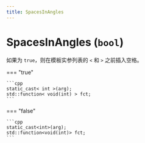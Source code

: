 ```yaml
---
title: SpacesInAngles
---
```


# SpacesInAngles (`bool`)

如果为 `true`，则在模板实参列表的 `<` 和 `>` 之前插入空格。

=== "true"

    ```cpp
    static_cast< int >(arg);
    std::function< void(int) > fct;
    ```

=== "false"

    ```cpp
    static_cast<int>(arg);
    std::function<void(int)> fct;
    ```
